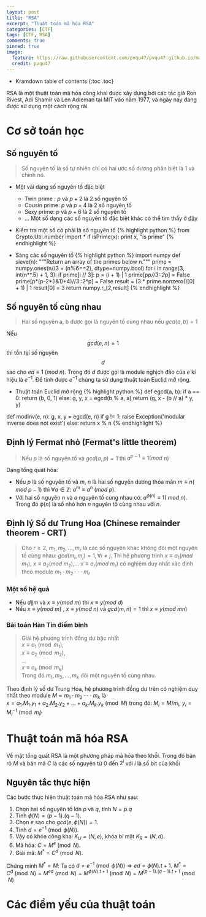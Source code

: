 ```yaml
---
layout: post
title: "RSA"
excerpt: "Thuật toán mã hóa RSA"
categories: [CTF]
tags: [CTF, RSA]
comments: true
pinned: true
image:
  feature: https://raw.githubusercontent.com/pvqu47/pvqu47.github.io/master/img/rsa-ctf.png
  credit: pvqu47
---
```

* Kramdown table of contents
{:toc .toc}

RSA là một thuật toán mã hóa công khai được xây dựng bởi các tác giả Ron Rivest, Adi Shamir và Len Adleman tại MIT vào năm 1977, và ngày nay đang được sử dụng một cách rộng rãi. 
# Cơ sở toán học 
## Số nguyên tố

> Số nguyên tố là số tự nhiên chỉ có hai ước số dương phân biệt là 1 và chính nó.

* Một vài dạng số nguyên tố đặc biệt
	- Twin prime : $p$ và $p+2$ là 2 số nguyên tố
	- Cousin prime: $p$ và $p+4$ là 2 số nguyên tố
	- Sexy prime: $p$ và $p+6$ là 2 số nguyên tố
	- ... Một số dạng các số nguyên tố đặc biệt khác có thể tìm thấy ở [đây](https://prime-numbers.info/article/)

* Kiểm tra một số có phải là số nguyên tố
{% highlight python %}
from Crypto.Util.number import *
if isPrime(x):
	print x, "is prime"
{% endhighlight %}

* Sàng các số nguyên tố 
{% highlight python %}
import numpy
def sieve(n):
    """Return an array of the primes below n."""
    prime = numpy.ones(n//3 + (n%6==2), dtype=numpy.bool)
    for i in range(3, int(n**.5) + 1, 3):
        if prime[i // 3]:
            p = (i + 1) | 1
            prime[p*p//3::2*p] = False
            prime[p*(p-2*(i&1)+4)//3::2*p] = False
    result = (3 * prime.nonzero()[0] + 1) | 1
    result[0] = 3
    return numpy.r_[2,result]
{% endhighlight %}

## Số nguyên tố cùng nhau 
> Hai số nguyên a, b được gọi là nguyên tố cùng nhau nếu $gcd(a, b) = 1$

Nếu $$gcd(e, n) = 1$$ thì tồn tại số nguyên $$d$$ sao cho $ed \equiv 1$ $(mod$ $n)$. Trong đó $d$ được gọi là module nghịch đảo của $e$ kí hiệu là $e^{-1}$. Để tính được $e^{-1}$ chúng ta sử dụng thuật toán Euclid mở rộng. 
* Thuật toán Euclid mở rộng
{% highlight python %}
def egcd(a, b):
    if a == 0:
        return (b, 0, 1)
    else:
        g, y, x = egcd(b % a, a)
        return (g, x - (b // a) * y, y)

def modinv(e, n):
    g, x, y = egcd(e, n)
    if g != 1:
        raise Exception('modular inverse does not exist')
    else:
        return x % n
{% endhighlight %}

## Định lý Fermat nhỏ (Fermat's little theorem)
> Nếu $p$ là số nguyên tố và $gcd(a, p) = 1$ thì $a^{p-1} \equiv 1 (mod$ $n)$

Dạng tổng quát hóa: 
* Nếu $p$ là số nguyên tố và $m$, $n$ là hai số nguyên dương thỏa mãn $m \equiv n($ $mod$ $p - 1)$ thì $\forall a \in \mathbb{Z}$: $a^{m} \equiv a^{n}$ $(mod$ $p)$.
* Với hai số nguyên $n$ và $a$ nguyên tố cùng nhau có: $a^{\phi(n)} \equiv 1($ $mod$ $n)$. Trong đó $\phi(n)$ là số nhỏ hơn $n$ nguyên tố cùng nhau với $n$.

## Định lý Số dư Trung Hoa (Chinese remainder theorem - CRT)
> Cho $r \geq 2$, $m_1, m_2, ..., m_r$ là các số nguyên khác không đôi một nguyên tố cùng nhau: $gcd(m_i, m_j) = 1, \forall i \ne j$. Thì hệ phương trình $x \equiv a_1 (mod$ $m_1)$, $x \equiv a_2 (mod$ $m_2)$,... $x \equiv a_r (mod$ $m_r)$ có nghiệm duy nhất xác định theo module $m_1 \cdot m_2 \cdot \cdot \cdot m_r$

### Một số hệ quả
* Nếu $d \| m$ và $x \equiv y (mod$ $m)$ thì $x \equiv y (mod$ $d)$
* Nếu $x \equiv y (mod$ $m)$ , $x \equiv y (mod$ $n)$ và $gcd(m, n) = 1$ thì $x \equiv y(mod$ $mn)$
<!-- \pmod{n_b} -->

### Bài toán Hàn Tín điểm binh
>Giải hệ phương trình đồng dư bậc nhất <br/>
            $x \equiv a_1 \pmod{m_1}$, <br/>
            $x \equiv a_2 \pmod{m_2}$, <br/>
            ... <br/>
            $x \equiv a_k \pmod{m_k}$ <br/>
Trong đó $m_1, m_2, ..., m_k$ đôi một nguyên tố cùng nhau. 

Theo định lý số dư Trung Hoa, hệ phương trình đồng dư trên có nghiệm duy nhất theo module $M = m_1 \cdot m_2 \cdot \cdot \cdot m_k$ là  
$x = a_1 . M_1 . y_1 + a_2 . M_2 . y_2 + ... + a_k . M_k . y_k \pmod{M}$ trong đó: $M_i = M / m_i$, $y_i = M_i^{-1} \pmod{m_i}$
# Thuật toán mã hóa RSA
Về mặt tổng quát RSA là một phương pháp mã hóa theo khối. Trong đó bản rõ $M$ và bản mã $C$ là các số nguyên từ 0 đến $2^i$ với $i$ là số bít của khối
## Nguyên tắc thực hiện
Các bước thực hiện thuật toán mã hóa RSA như sau:
1.  Chọn hai số nguyên tố lớn $p$ và $q$, tính $N=p.q$
2.  Tính $\phi(N)=(p-1).(q-1)$.
3.  Chọn $e$ sao cho $gcd(e, \phi(N)) = 1$.
4.  Tính $d = e^{-1} \pmod{\phi(N)}$. 
5.  Vậy có khóa công khai $K_U=(N, e)$, khóa bí mật $K_R=(N, d)$.
6.  Mã hóa: $C = M^{e} \pmod{N}$.
7.  Giải mã: $M^{*} = C^{d} \pmod{N}$.

Chứng minh $M^{*} = M$:
Ta có $d = e^{-1} \pmod{\phi(N)} \Rightarrow ed = \phi(N).t + 1$. $M^{*} = C^{d} \pmod{N} = M^{ed} \pmod{N} = M^{\phi(N).t + 1} \pmod{N} = M^{(p-1).(q-1).t + 1} \pmod{N}$
## 
# Các điểm yếu của thuật toán
